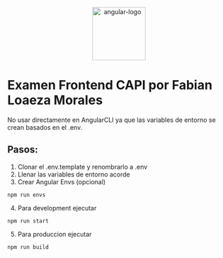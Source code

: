 <p align="center">
  <img src="https://upload.wikimedia.org/wikipedia/commons/c/cf/Angular_full_color_logo.svg" alt="angular-logo" width="120px" height="120px"/>
  <br>
</p>

# Examen Frontend CAPI por Fabian Loaeza Morales
No usar directamente en AngularCLI ya que las variables de entorno se crean basados en el .env.

## Pasos:
1. Clonar el .env.template y renombrarlo a .env
2. Llenar las variables de entorno acorde
3. Crear Angular Envs (opcional)

```
npm run envs
```
4. Para development ejecutar
```
npm run start
```
5. Para produccion ejecutar
```
npm run build
```